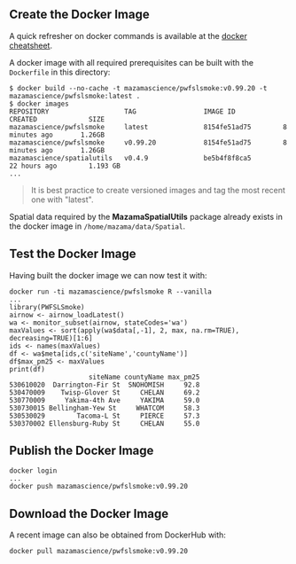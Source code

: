 ## Create the Docker Image ##

A quick refresher on docker commands is available at the [docker cheatsheet](https://github.com/wsargent/docker-cheat-sheet).

A docker image with all required prerequisites can be built with the `Dockerfile` in this directory:

```
$ docker build --no-cache -t mazamascience/pwfslsmoke:v0.99.20 -t mazamascience/pwfslsmoke:latest .
$ docker images
REPOSITORY                   TAG                 IMAGE ID            CREATED             SIZE
mazamascience/pwfslsmoke     latest              8154fe51ad75        8 minutes ago       1.26GB
mazamascience/pwfslsmoke     v0.99.20            8154fe51ad75        8 minutes ago       1.26GB
mazamascience/spatialutils   v0.4.9              be5b4f8f8ca5        22 hours ago        1.193 GB
...
```

> It is best practice to create versioned images and tag the most recent one with "latest".

Spatial data required by the **MazamaSpatialUtils** package already exists in the docker image in `/home/mazama/data/Spatial`.


## Test the Docker Image ##

Having built the docker image we can now test it with:

```
docker run -ti mazamascience/pwfslsmoke R --vanilla
...
library(PWFSLSmoke)
airnow <- airnow_loadLatest()
wa <- monitor_subset(airnow, stateCodes='wa')
maxValues <- sort(apply(wa$data[,-1], 2, max, na.rm=TRUE), decreasing=TRUE)[1:6]
ids <- names(maxValues)
df <- wa$meta[ids,c('siteName','countyName')]
df$max_pm25 <- maxValues
print(df)
                    siteName countyName max_pm25
530610020  Darrington-Fir St  SNOHOMISH     92.8
530470009    Twisp-Glover St     CHELAN     69.2
530770009     Yakima-4th Ave     YAKIMA     59.0
530730015 Bellingham-Yew St     WHATCOM     58.3
530530029        Tacoma-L St     PIERCE     57.3
530370002 Ellensburg-Ruby St     CHELAN     55.0
```


## Publish the Docker Image ##

```
docker login
...
docker push mazamascience/pwfslsmoke:v0.99.20
```


## Download the Docker Image ##

A recent image can also be obtained from DockerHub with:

```
docker pull mazamascience/pwfslsmoke:v0.99.20
```

